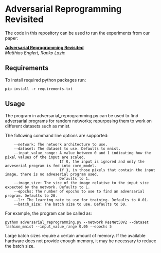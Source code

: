 # Adversarial Reprogramming Revisited

The code in this repository can be used to run the experiments from our paper:

[**Adversarial Reprogramming Revisited**](https://arxiv.org/abs/2206.03466) <br>
*Matthias Englert, Ranko Lazic*

## Requirements

To install required python packages run:

```
pip install -r requirements.txt
```

## Usage

The program in adversarial_reprogramming.py can be used to find adversarial programs for random networks; repurposing them to work on different datasets such as mnist.

The following command line options are supported:

```
    --network: The network architecture to use.
    --dataset: The dataset to use. Defaults to mnist.
    --input_value_range: A value between 0 and 1 indicating how the pixel values of the input are scaled.
                         If 0, the input is ignored and only the adveserial program is fed into core_model.
                         If 1, in those pixels that contain the input image, there is no adveserial program used.
                         Defaults to 1.
    --image_size: The size of the image relative to the input size expected by the network. Defaults to 1.
    --epochs: The number of epochs to use to find an adversarial program. Defaults to 20.
    --lr: The learning rate to use for training. Defaults to 0.01.
    --batch_size: The batch size to use. Defaults to 50.
```

For example, the program can be called as:

```
python adversarial_reprogramming.py --network ResNet50V2 --dataset fashion_mnist --input_value_range 0.05 --epochs 5
```        

Large batch sizes require a certain amount of memory. If the available hardware does not provide enough memory, it may be necessary to reduce the batch size.
